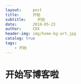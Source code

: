 ```yaml
---
layout:     post
title:      开始  
subtitle:     开始
date:       2018-05-23
author:     CDX
header-img: img/home-bg-art.jpg
catalog: true
tags:
    - 开始
---
```

# 开始写博客啦